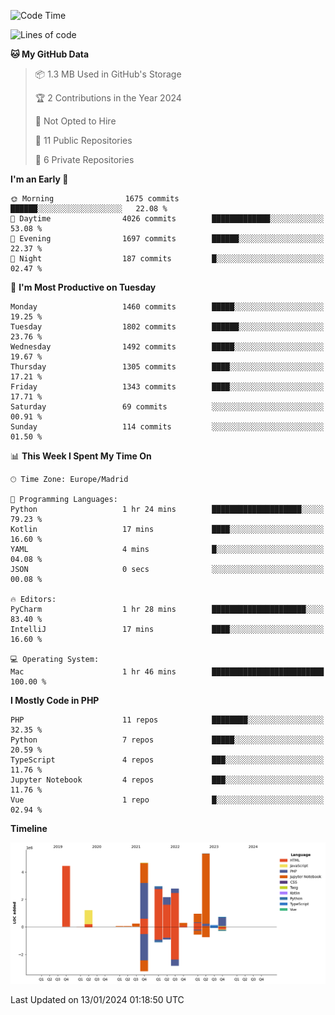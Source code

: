 <!--START_SECTION:waka-->
![Code Time](http://img.shields.io/badge/Code%20Time-6%20hrs%2021%20mins-blue)

![Lines of code](https://img.shields.io/badge/From%20Hello%20World%20I%27ve%20Written-26.0%20million%20lines%20of%20code-blue)

**🐱 My GitHub Data** 

> 📦 1.3 MB Used in GitHub's Storage 
 > 
> 🏆 2 Contributions in the Year 2024
 > 
> 🚫 Not Opted to Hire
 > 
> 📜 11 Public Repositories 
 > 
> 🔑 6 Private Repositories 
 > 
**I'm an Early 🐤** 

```text
🌞 Morning                1675 commits        ██████░░░░░░░░░░░░░░░░░░░   22.08 % 
🌆 Daytime                4026 commits        █████████████░░░░░░░░░░░░   53.08 % 
🌃 Evening                1697 commits        ██████░░░░░░░░░░░░░░░░░░░   22.37 % 
🌙 Night                  187 commits         █░░░░░░░░░░░░░░░░░░░░░░░░   02.47 % 
```
📅 **I'm Most Productive on Tuesday** 

```text
Monday                   1460 commits        █████░░░░░░░░░░░░░░░░░░░░   19.25 % 
Tuesday                  1802 commits        ██████░░░░░░░░░░░░░░░░░░░   23.76 % 
Wednesday                1492 commits        █████░░░░░░░░░░░░░░░░░░░░   19.67 % 
Thursday                 1305 commits        ████░░░░░░░░░░░░░░░░░░░░░   17.21 % 
Friday                   1343 commits        ████░░░░░░░░░░░░░░░░░░░░░   17.71 % 
Saturday                 69 commits          ░░░░░░░░░░░░░░░░░░░░░░░░░   00.91 % 
Sunday                   114 commits         ░░░░░░░░░░░░░░░░░░░░░░░░░   01.50 % 
```


📊 **This Week I Spent My Time On** 

```text
🕑︎ Time Zone: Europe/Madrid

💬 Programming Languages: 
Python                   1 hr 24 mins        ████████████████████░░░░░   79.23 % 
Kotlin                   17 mins             ████░░░░░░░░░░░░░░░░░░░░░   16.60 % 
YAML                     4 mins              █░░░░░░░░░░░░░░░░░░░░░░░░   04.08 % 
JSON                     0 secs              ░░░░░░░░░░░░░░░░░░░░░░░░░   00.08 % 

🔥 Editors: 
PyCharm                  1 hr 28 mins        █████████████████████░░░░   83.40 % 
IntelliJ                 17 mins             ████░░░░░░░░░░░░░░░░░░░░░   16.60 % 

💻 Operating System: 
Mac                      1 hr 46 mins        █████████████████████████   100.00 % 
```

**I Mostly Code in PHP** 

```text
PHP                      11 repos            ████████░░░░░░░░░░░░░░░░░   32.35 % 
Python                   7 repos             █████░░░░░░░░░░░░░░░░░░░░   20.59 % 
TypeScript               4 repos             ███░░░░░░░░░░░░░░░░░░░░░░   11.76 % 
Jupyter Notebook         4 repos             ███░░░░░░░░░░░░░░░░░░░░░░   11.76 % 
Vue                      1 repo              █░░░░░░░░░░░░░░░░░░░░░░░░   02.94 % 
```



**Timeline**

![Lines of Code chart](https://raw.githubusercontent.com/danisoronellas/danisoronellas/main/assets/bar_graph.png)


 Last Updated on 13/01/2024 01:18:50 UTC
<!--END_SECTION:waka-->
